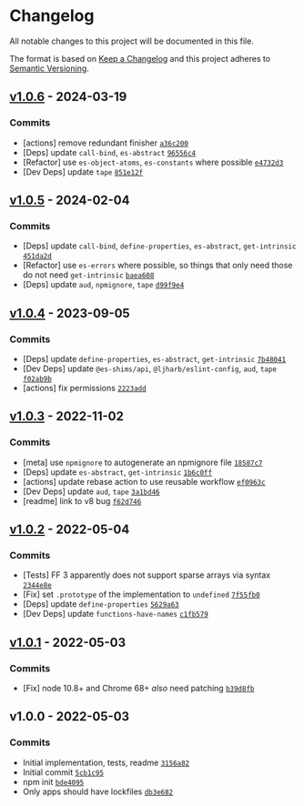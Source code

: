 # Changelog

All notable changes to this project will be documented in this file.

The format is based on [Keep a Changelog](https://keepachangelog.com/en/1.0.0/)
and this project adheres to [Semantic Versioning](https://semver.org/spec/v2.0.0.html).

## [v1.0.6](https://github.com/es-shims/Array.prototype.concat/compare/v1.0.5...v1.0.6) - 2024-03-19

### Commits

- [actions] remove redundant finisher [`a36c200`](https://github.com/es-shims/Array.prototype.concat/commit/a36c200966512806023796cdc81c507016e37236)
- [Deps] update `call-bind`, `es-abstract` [`96556c4`](https://github.com/es-shims/Array.prototype.concat/commit/96556c4aba18fceffa4746a5889eda31c7ca4926)
- [Refactor] use `es-object-atoms`, `es-constants` where possible [`e4732d3`](https://github.com/es-shims/Array.prototype.concat/commit/e4732d3a035e49a74319a988d3a69383e07ff3e7)
- [Dev Deps] update `tape` [`851e12f`](https://github.com/es-shims/Array.prototype.concat/commit/851e12fc99f1ced117b97a3f7904824ac006bb3c)

## [v1.0.5](https://github.com/es-shims/Array.prototype.concat/compare/v1.0.4...v1.0.5) - 2024-02-04

### Commits

- [Deps] update `call-bind`, `define-properties`, `es-abstract`, `get-intrinsic` [`451da2d`](https://github.com/es-shims/Array.prototype.concat/commit/451da2da86c8ce7e2eaf2c5566444a4d86d61a72)
- [Refactor] use `es-errors` where possible, so things that only need those do not need `get-intrinsic` [`baea608`](https://github.com/es-shims/Array.prototype.concat/commit/baea60869e98df4b76248b0a31512bc13cb02e6c)
- [Deps] update `aud`, `npmignore`, `tape` [`d99f9e4`](https://github.com/es-shims/Array.prototype.concat/commit/d99f9e471ee80551bfb550dbc27fee9defa66868)

## [v1.0.4](https://github.com/es-shims/Array.prototype.concat/compare/v1.0.3...v1.0.4) - 2023-09-05

### Commits

- [Deps] update `define-properties`, `es-abstract`, `get-intrinsic` [`7b48041`](https://github.com/es-shims/Array.prototype.concat/commit/7b480417bafd09bd96995af1e611ba90c3e69430)
- [Dev Deps] update `@es-shims/api`, `@ljharb/eslint-config`, `aud`, `tape` [`f02ab9b`](https://github.com/es-shims/Array.prototype.concat/commit/f02ab9b7be299dcd4082408210317d64cc3f24ea)
- [actions] fix permissions [`2223add`](https://github.com/es-shims/Array.prototype.concat/commit/2223add6d24b50d451990dc4537eb34f886d901d)

## [v1.0.3](https://github.com/es-shims/Array.prototype.concat/compare/v1.0.2...v1.0.3) - 2022-11-02

### Commits

- [meta] use `npmignore` to autogenerate an npmignore file [`18587c7`](https://github.com/es-shims/Array.prototype.concat/commit/18587c7b4af44eccabbc25308305d6f6e2924ed1)
- [Deps] update `es-abstract`, `get-intrinsic` [`1b6c0ff`](https://github.com/es-shims/Array.prototype.concat/commit/1b6c0ff922f896b091833c3f9bcdc4678d24ae6d)
- [actions] update rebase action to use reusable workflow [`ef0963c`](https://github.com/es-shims/Array.prototype.concat/commit/ef0963cbd28d7f44ae21bb7c331736ff2f471736)
- [Dev Deps] update `aud`, `tape` [`3a1bd46`](https://github.com/es-shims/Array.prototype.concat/commit/3a1bd469f5ff918c0ef7141801dbd49e48ec8a2b)
- [readme] link to v8 bug [`f62d746`](https://github.com/es-shims/Array.prototype.concat/commit/f62d746bd7377cd2e6dcda1a1ff6d418de5bf34e)

## [v1.0.2](https://github.com/es-shims/Array.prototype.concat/compare/v1.0.1...v1.0.2) - 2022-05-04

### Commits

- [Tests] FF 3 apparently does not support sparse arrays via syntax [`2344e8e`](https://github.com/es-shims/Array.prototype.concat/commit/2344e8e5964b8d057e801304a32e376926d8b525)
- [Fix] set `.prototype` of the implementation to `undefined` [`7f55fb0`](https://github.com/es-shims/Array.prototype.concat/commit/7f55fb0e1810c3b67ba9ef39bf11034940a4e649)
- [Deps] update `define-properties` [`5629a63`](https://github.com/es-shims/Array.prototype.concat/commit/5629a631e883c8fcd2131db61d5c15cb34f31cf8)
- [Dev Deps] update `functions-have-names` [`c1fb579`](https://github.com/es-shims/Array.prototype.concat/commit/c1fb57958ea885a790173bafb35b77fee84620fe)

## [v1.0.1](https://github.com/es-shims/Array.prototype.concat/compare/v1.0.0...v1.0.1) - 2022-05-03

### Commits

- [Fix] node 10.8+ and Chrome 68+ *also* need patching [`b39d8fb`](https://github.com/es-shims/Array.prototype.concat/commit/b39d8fb2e8343c8a6327919e6f5a1bc07e0e47a1)

## v1.0.0 - 2022-05-03

### Commits

- Initial implementation, tests, readme [`3156a82`](https://github.com/es-shims/Array.prototype.concat/commit/3156a82879c336005efc2fddf0c385b6a4b8d7df)
- Initial commit [`5cb1c95`](https://github.com/es-shims/Array.prototype.concat/commit/5cb1c959a8610a99dcc6777509f7c00265ddebee)
- npm init [`bde4095`](https://github.com/es-shims/Array.prototype.concat/commit/bde4095778e8ad03169cb2480b23cdd16e0d8bb5)
- Only apps should have lockfiles [`db3e682`](https://github.com/es-shims/Array.prototype.concat/commit/db3e682922d385535d47ded91bdbfdc0ca41c7f1)
